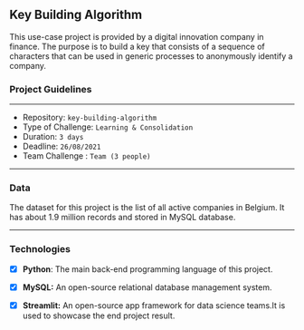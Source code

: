 ## Key Building Algorithm

This use-case project is provided by a digital innovation company in finance. The purpose is to build a key that consists of a sequence of characters that can be used in generic processes to anonymously identify a company.

### Project Guidelines

----------
- Repository: `key-building-algorithm`
- Type of Challenge: `Learning & Consolidation `
- Duration: `3 days`
- Deadline: `26/08/2021`
- Team Challenge : `Team (3 people)`
-------
### Data

The dataset for this project is the list of all active companies in Belgium. It has about 1.9 million records and stored in MySQL database.

--------
### Technologies

- [x] **Python**: The main back-end programming language of this project.
- [X] **MySQL:** An open-source relational database management system.
- [X] **Streamlit:** An open-source app framework for data science teams.It is used to showcase the end project result.




